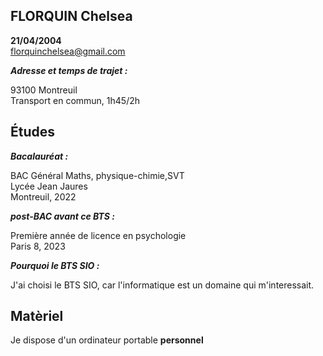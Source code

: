## FLORQUIN Chelsea 
**21/04/2004**   
florquinchelsea@gmail.com

***Adresse et temps de trajet :***

93100 Montreuil    
Transport en commun, 1h45/2h 

## Études
***Bacalauréat :***

BAC Général Maths, physique-chimie,SVT    
Lycée Jean Jaures     
Montreuil, 2022

***post-BAC avant ce BTS :***

Première année de licence en psychologie    
Paris 8, 2023

***Pourquoi le BTS SIO :***   
 
J'ai choisi le BTS SIO, car l'informatique est un domaine qui m'interessait.

## Matèriel
Je dispose d'un ordinateur portable **personnel**


